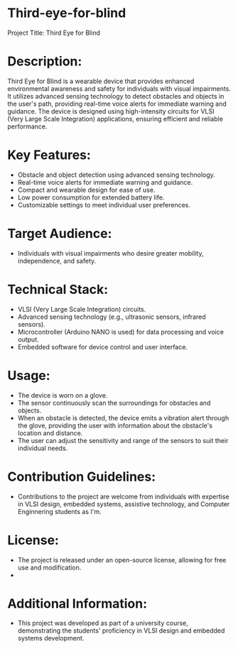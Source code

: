 # Third-eye-for-blind

Project Title: Third Eye for Blind

# Description:

Third Eye for Blind is a wearable device that provides enhanced environmental awareness and safety for individuals with visual impairments. It utilizes advanced sensing technology to detect obstacles and objects in the user's path, providing real-time voice alerts for immediate warning and guidance. The device is designed using high-intensity circuits for VLSI (Very Large Scale Integration) applications, ensuring efficient and reliable performance.

# Key Features:

- Obstacle and object detection using advanced sensing technology.
- Real-time voice alerts for immediate warning and guidance.
- Compact and wearable design for ease of use.
- Low power consumption for extended battery life.
- Customizable settings to meet individual user preferences.

# Target Audience:

- Individuals with visual impairments who desire greater mobility, independence, and safety.

# Technical Stack:

- VLSI (Very Large Scale Integration) circuits.
- Advanced sensing technology (e.g., ultrasonic sensors, infrared sensors).
- Microcontroller (Arduino NANO is used) for data processing and voice output.
- Embedded software for device control and user interface.

# Usage:

- The device is worn on a glove.
- The sensor continuously scan the surroundings for obstacles and objects.
- When an obstacle is detected, the device emits a vibration alert through the glove, providing the user with information about the obstacle's location and distance.
- The user can adjust the sensitivity and range of the sensors to suit their individual needs.

# Contribution Guidelines:

- Contributions to the project are welcome from individuals with expertise in VLSI design, embedded systems, assistive technology, and Computer Enginnering students as I'm.

# License:

- The project is released under an open-source license, allowing for free use and modification.
- 
# Additional Information:

- This project was developed as part of a university course, demonstrating the students' proficiency in VLSI design and embedded systems development.
